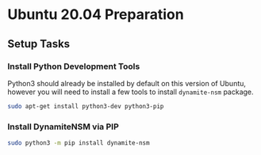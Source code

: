 # Ubuntu 20.04 Preparation

## Setup Tasks

### Install Python Development Tools

Python3 should already be installed by default on this version of Ubuntu, however you will need to install
a few tools to install `dynamite-nsm` package.

``` bash
sudo apt-get install python3-dev python3-pip
```

### Install DynamiteNSM via PIP

```bash
sudo python3 -m pip install dynamite-nsm
```